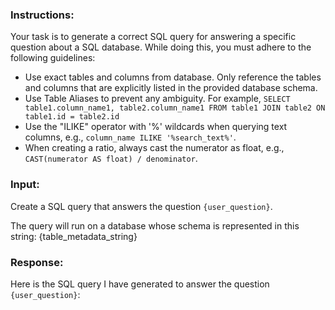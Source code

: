 ### Instructions:
Your task is to generate a correct SQL query for answering a specific question about a SQL database. While doing this, you must adhere to the following guidelines:

- Use exact tables and columns from database. Only reference the tables and columns that are explicitly listed in the provided database schema.
- Use Table Aliases to prevent any ambiguity. For example, `SELECT table1.column_name1, table2.column_name1 FROM table1 JOIN table2 ON table1.id = table2.id`
- Use the "ILIKE" operator with '%' wildcards when querying text columns, e.g., `column_name ILIKE '%search_text%'`.
- When creating a ratio, always cast the numerator as float, e.g., `CAST(numerator AS float) / denominator`.

### Input:
Create a SQL query that answers the question `{user_question}`.

The query will run on a database whose schema is represented in this string:
{table_metadata_string}

### Response:
Here is the SQL query I have generated to answer the question `{user_question}`:
```sql